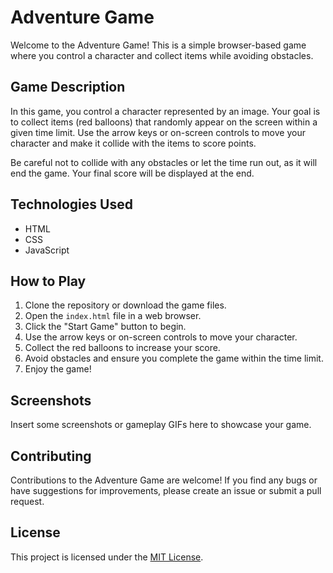 # Adventure Game

Welcome to the Adventure Game! This is a simple browser-based game where you control a character and collect items while avoiding obstacles.

## Game Description

In this game, you control a character represented by an image. Your goal is to collect items (red balloons) that randomly appear on the screen within a given time limit. Use the arrow keys or on-screen controls to move your character and make it collide with the items to score points.

Be careful not to collide with any obstacles or let the time run out, as it will end the game. Your final score will be displayed at the end.

## Technologies Used

- HTML
- CSS
- JavaScript

## How to Play

1. Clone the repository or download the game files.
2. Open the `index.html` file in a web browser.
3. Click the "Start Game" button to begin.
4. Use the arrow keys or on-screen controls to move your character.
5. Collect the red balloons to increase your score.
6. Avoid obstacles and ensure you complete the game within the time limit.
7. Enjoy the game!

## Screenshots

Insert some screenshots or gameplay GIFs here to showcase your game.

## Contributing

Contributions to the Adventure Game are welcome! If you find any bugs or have suggestions for improvements, please create an issue or submit a pull request.

## License

This project is licensed under the [MIT License](LICENSE).

